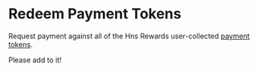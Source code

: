 # Redeem Payment Tokens

Request payment against all of the Hns Rewards user-collected [payment tokens](https://github.com/hnsvn/hns-browser/wiki/Security-and-privacy-model-for-ad-confirmations).

Please add to it!
